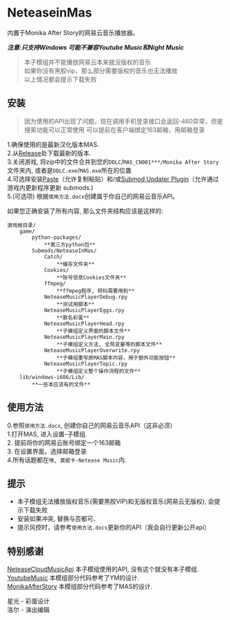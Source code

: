 # NeteaseinMas
内置于Monika After Story的网易云音乐播放器。

***注意:只支持Windows 可能不兼容Youtube Music和Night Music***      
> 本子模组并不能播放网易云本来就没版权的音乐     
> 如果你没有黑胶vip，那么部分需要版权的音乐也无法播放   
> 以上情况都会提示下载失败   

## 安装

> 因为使用的API出现了问题，现在调用手机登录接口会返回-460异常，但是搜索功能可以正常使用
> 可以提前在客户端绑定163邮箱，用邮箱登录

1.确保使用的是最新汉化版本MAS.  
2.从[Release](https://github.com/PencilMario/NeteaseInMas/releases)处下载最新的版本.  
3.关闭游戏, 将zip中的文件合并到您的`DDLC`/`MAS_CN001***/Monika After Story`文件夹内, 或者是`DDLC.exe`/`MAS.exe`所在的位置  
4.可选择安装[Paste](https://github.com/Legendkiller21/MAS-Submods-Paste)（允许复制粘贴）和/或[Submod Updater Plugin](https://github.com/Booplicate/MAS-Submods-SubmodUpdaterPlugin)（允许通过游戏内更新程序更新 submods.)      
5.(可选项) 根据`使用方法.docx`创建属于你自己的网易云音乐API。


如果您正确安装了所有内容, 那么文件夹结构应该是这样的:

```:(
游戏根目录/
    game/
        python-packages/
            **第三方python包**
        Submods/NeteaseInMas/
            Catch/
                **缓存文件夹**
            Cookies/
                **账号信息Cookies文件夹**
            ffmpeg/
                **ffmpeg程序, 转码需要用到**
            NeteaseMusicPlayerDebug.rpy 
                **测试用脚本**
            NeteaseMusicPlayerEggs.rpy
                **歌名彩蛋**
            NeteaseMusicPlayerHead.rpy
                **子模组定义界面的脚本文件**
            NeteaseMusicPlayerMain.rpy
                **子模组定义方法, 全局变量等的脚本文件**
            NeteaseMusicPlayerOverwrite.rpy
                **子模组重写原MAS脚本内容，用于额外功能按钮**
            NeteaseMusicPlayerTopic.rpy
                **子模组定义整个操作流程的文件**
    lib/windows-i686/Lib/
        **一些本应该有的文件**
```

## 使用方法  

0.参照`使用方法.docx`, 创建你自己的网易云音乐API（这非必须）  
1.打开MAS, 进入设置-子模组.  
2. 提前将你的网易云账号绑定一个163邮箱  
3. 在设置界面，选择邮箱登录  
4.所有话题都在`嘿, 莫妮卡-Netease Music`内.  

## 提示

* 本子模组无法播放版权音乐(需要黑胶VIP)和无版权音乐(网易云无版权), 会提示下载失败
* 安装如果冲突, 替换与否都可、
* 提示风控时，请参考`使用方法.docs`更新你的API（我会自行更新公开api）


## 特别感谢
[NeteaseCloudMusicApi](https://github.com/Binaryify/NeteaseCloudMusicApi) 本子模组使用的API, 没有这个就没有本子模组.  
[YoutubeMusic](https://github.com/Booplicate/MAS-Submods-YouTubeMusic) 本模组部分代码参考了YM的设计.  
[MonikaAfterStory](https://github.com/Monika-After-Story/MonikaModDev) 本模组部分代码参考了MAS的设计.  

星光 - 彩蛋设计  
洛尔 - 演出编辑  
